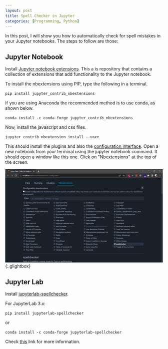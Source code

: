 ```yaml
---
layout: post
title: Spell Checker in Jupyter
categories: [Programming, Python]
---
```


In this post, I will show you how to automatically check for spell mistakes in your Jupyter notebooks. The steps to follow are those:

## Jupyter Notebook

Install [Jupyter notebook extensions](https://github.com/ipython-contrib/jupyter_contrib_nbextensions). This a is repository that contains a collection of extensions that add functionality to the Jupyter notebook.

To install the nbextensions using PIP, type the following in a terminal.

    pip install jupyter_contrib_nbextensions

If you are using Anaconda the recommended method is to use conda, as shown below.

    conda install -c conda-forge jupyter_contrib_nbextensions

Now, install the javascript and css files.

    jupyter contrib nbextension install --user

This should install the plugins and also the [configuration interface](https://github.com/Jupyter-contrib/jupyter_nbextensions_configurator). Open a new notebook from your terminal using the jupyter notebook command. It should open a window like this one. Click on "Nbextensions" at the top of the screen.

[![nbextensions](\assets\2022-05-24-jupyter-spell\nbextensions.png)](\assets\2022-05-24-jupyter-spell\nbextensions.png){:.glightbox}

## Jupyter Lab

Install [jupyterlab-spellchecker](https://github.com/jupyterlab-contrib/spellchecker).

For JupyterLab 3.x:

    pip install jupyterlab-spellchecker

or

    conda install -c conda-forge jupyterlab-spellchecker

Check [this](https://github.com/jupyterlab-contrib/spellchecker)
link for more information.
